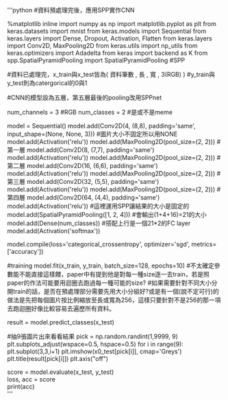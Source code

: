 '''python
#資料預處理完後，應用SPP實作CNN

%matplotlib inline
import numpy as np
import matplotlib.pyplot as plt
from keras.datasets import mnist
from keras.models import Sequential
from keras.layers import Dense, Dropout, Activation, Flatten
from keras.layers import Conv2D, MaxPooling2D
from keras.utils import np_utils
from keras.optimizers import Adadelta
from keras import backend as K
from spp.SpatialPyramidPooling import SpatialPyramidPooling #SPP

#資料已處理完，x_train與x_test皆為( 資料筆數 , 長 , 寬 , 3(RGB) )
#y_train與y_test則為catergorical的0與1

#CNN的模型設為五層，第五層最後的pooling改用SPPnet

num_channels = 3  #RGB
num_classes = 2   #是或不是meme

model = Sequential()
model.add(Conv2D(4, (8,8), padding='same', input_shape=(None, None, 3)))   #圖片大小不固定所以用NONE
model.add(Activation('relu'))
model.add(MaxPooling2D(pool_size=(2, 2)))   #第一層
model.add(Conv2D(8, (7,7), padding='same')
model.add(Activation('relu'))
model.add(MaxPooling2D(pool_size=(2, 2)))   #第二層
model.add(Conv2D(16, (6,6), padding='same')
model.add(Activation('relu'))
model.add(MaxPooling2D(pool_size=(2, 2)))   #第三層
model.add(Conv2D(32, (5,5), padding='same')
model.add(Activation('relu'))
model.add(MaxPooling2D(pool_size=(2, 2)))   #第四層
model.add(Conv2D(64, (4,4), padding='same')
model.add(Activation('relu'))
#這裡運用SPP讓結果的大小是固定的
model.add(SpatialPyramidPooling([1, 2, 4])) #會輸出(1+4+16)=21的大小
model.add(Dense(num_classes))   #搭配上行是一個21*2的FC layer
model.add(Activation('softmax'))

model.compile(loss='categorical_crossentropy', optimizer='sgd', metrics=['accuracy'])

#training
model.fit(x_train, y_train, batch_size=128, epochs=10)
#不太確定參數能不能直接這樣餵，paper中有提到他是對每一種size逐一去train，若是照paper的作法可能要用迴圈去跑過每一種可能的size?
#如果需要針對不同大小分開train的話，是否在預處理部分需要先用大小分組好?或是有一個(說不定可行)的做法是先把每個圖片按比例縮放至長或寬為256，這樣只要針對不是256的那一項去跑迴圈好像比較容易去遍歷所有資料。


result = model.predict_classes(x_test)

#抽9張圖片出來看看結果
pick = np.random.randint(1,9999, 9)
plt.subplots_adjust(wspace=0.5, hspace=0.5)
for i in range(9):
    plt.subplot(3,3,i+1)
    plt.imshow(x0_test[pick[i]], cmap='Greys')
    plt.title(result[pick[i]])
    plt.axis("off")
    
score = model.evaluate(x_test, y_test)    
loss, acc = score    
print(acc)    
'''
